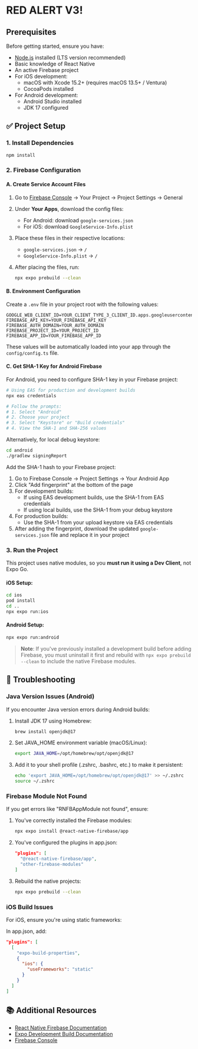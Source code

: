# RED ALERT V3!

## Prerequisites

Before getting started, ensure you have:

- [Node.js](https://nodejs.org/) installed (LTS version recommended)
- Basic knowledge of React Native
- An active Firebase project
- For iOS development:
  - macOS with Xcode 15.2+ (requires macOS 13.5+ / Ventura)
  - CocoaPods installed
- For Android development:
  - Android Studio installed
  - JDK 17 configured

## ✅ Project Setup

### 1. Install Dependencies

```bash
npm install
```

### 2. Firebase Configuration

#### A. Create Service Account Files

1. Go to [Firebase Console](https://console.firebase.google.com/) → Your Project → Project Settings → General
2. Under **Your Apps**, download the config files:
   - For Android: download `google-services.json`
   - For iOS: download `GoogleService-Info.plist`

3. Place these files in their respective locations:
   - `google-services.json` → `/`
   - `GoogleService-Info.plist` → `/`

4. After placing the files, run:
   ```bash
   npx expo prebuild --clean
   ```

#### B. Environment Configuration

Create a `.env` file in your project root with the following values:

```env
GOOGLE_WEB_CLIENT_ID=YOUR_CLIENT_TYPE_3_CLIENT_ID.apps.googleusercontent.com
FIREBASE_API_KEY=YOUR_FIREBASE_API_KEY
FIREBASE_AUTH_DOMAIN=YOUR_AUTH_DOMAIN
FIREBASE_PROJECT_ID=YOUR_PROJECT_ID
FIREBASE_APP_ID=YOUR_FIREBASE_APP_ID
```

These values will be automatically loaded into your app through the `config/config.ts` file.

#### C. Get SHA-1 Key for Android Firebase

For Android, you need to configure SHA-1 key in your Firebase project:

```bash
# Using EAS for production and development builds
npx eas credentials

# Follow the prompts:
# 1. Select "Android"
# 2. Choose your project
# 3. Select "Keystore" or "Build credentials"
# 4. View the SHA-1 and SHA-256 values
```

Alternatively, for local debug keystore:
```bash
cd android
./gradlew signingReport
```

Add the SHA-1 hash to your Firebase project:
1. Go to Firebase Console → Project Settings → Your Android App
2. Click "Add fingerprint" at the bottom of the page
3. For development builds:
   - If using EAS development builds, use the SHA-1 from EAS credentials
   - If using local builds, use the SHA-1 from your debug keystore
4. For production builds:
   - Use the SHA-1 from your upload keystore via EAS credentials
5. After adding the fingerprint, download the updated `google-services.json` file and replace it in your project

### 3. Run the Project

This project uses native modules, so you **must run it using a Dev Client**, not Expo Go.

#### iOS Setup:

```bash
cd ios
pod install
cd ..
npx expo run:ios
```

#### Android Setup:

```bash
npx expo run:android
```

> **Note**: If you've previously installed a development build before adding Firebase, you must uninstall it first and rebuild with `npx expo prebuild --clean` to include the native Firebase modules.

## 🔧 Troubleshooting

### Java Version Issues (Android)

If you encounter Java version errors during Android builds:

1. Install JDK 17 using Homebrew:
   ```bash
   brew install openjdk@17
   ```

2. Set JAVA_HOME environment variable (macOS/Linux):
   ```bash
   export JAVA_HOME=/opt/homebrew/opt/openjdk@17
   ```

3. Add it to your shell profile (.zshrc, .bashrc, etc.) to make it persistent:
   ```bash
   echo 'export JAVA_HOME=/opt/homebrew/opt/openjdk@17' >> ~/.zshrc
   source ~/.zshrc
   ```

### Firebase Module Not Found

If you get errors like "RNFBAppModule not found", ensure:

1. You've correctly installed the Firebase modules:
   ```bash
   npx expo install @react-native-firebase/app
   ```

2. You've configured the plugins in app.json:
   ```json
   "plugins": [
     "@react-native-firebase/app",
     "other-firebase-modules"
   ]
   ```

3. Rebuild the native projects:
   ```bash
   npx expo prebuild --clean
   ```

### iOS Build Issues

For iOS, ensure you're using static frameworks:

In app.json, add:
```json
"plugins": [
  [
    "expo-build-properties",
    {
      "ios": {
        "useFrameworks": "static"
      }
    }
  ]
]
```

## 📚 Additional Resources

- [React Native Firebase Documentation](https://rnfirebase.io/)
- [Expo Development Build Documentation](https://docs.expo.dev/development/build/)
- [Firebase Console](https://console.firebase.google.com/)